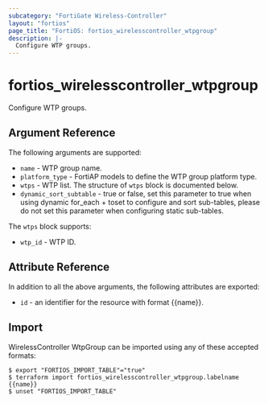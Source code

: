 ```yaml
---
subcategory: "FortiGate Wireless-Controller"
layout: "fortios"
page_title: "FortiOS: fortios_wirelesscontroller_wtpgroup"
description: |-
  Configure WTP groups.
---
```


# fortios_wirelesscontroller_wtpgroup
Configure WTP groups.

## Argument Reference


The following arguments are supported:

* `name` - WTP group name.
* `platform_type` - FortiAP models to define the WTP group platform type.
* `wtps` - WTP list. The structure of `wtps` block is documented below.
* `dynamic_sort_subtable` - true or false, set this parameter to true when using dynamic for_each + toset to configure and sort sub-tables, please do not set this parameter when configuring static sub-tables.

The `wtps` block supports:

* `wtp_id` - WTP ID.


## Attribute Reference

In addition to all the above arguments, the following attributes are exported:
* `id` - an identifier for the resource with format {{name}}.

## Import

WirelessController WtpGroup can be imported using any of these accepted formats:
```
$ export "FORTIOS_IMPORT_TABLE"="true"
$ terraform import fortios_wirelesscontroller_wtpgroup.labelname {{name}}
$ unset "FORTIOS_IMPORT_TABLE"
```
